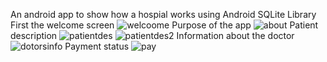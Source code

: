 An android app to show how a hospial works using Android SQLite Library
First the welcome screen
![welcoome](https://cloud.githubusercontent.com/assets/18600300/25564991/a7edc5e8-2ddc-11e7-9509-370e92043b69.jpg)
Purpose of the app
![about](https://cloud.githubusercontent.com/assets/18600300/25564993/ac7005d6-2ddc-11e7-9eaa-e4c1f68bd563.jpg)
Patient description
![patientdes](https://cloud.githubusercontent.com/assets/18600300/25564995/b2ada93a-2ddc-11e7-963e-7a30e13bb1ba.jpg)
![patientdes2](https://cloud.githubusercontent.com/assets/18600300/25565080/36ad3eb6-2dde-11e7-9134-cca38f614785.jpg)
Information about the doctor
![dotorsinfo](https://cloud.githubusercontent.com/assets/18600300/25564996/bc090d76-2ddc-11e7-8066-7d4dd8fe21e7.jpg)
Payment status
![pay](https://cloud.githubusercontent.com/assets/18600300/25564999/cd1df0cc-2ddc-11e7-9c5c-97f2cb1b8f99.jpg)
